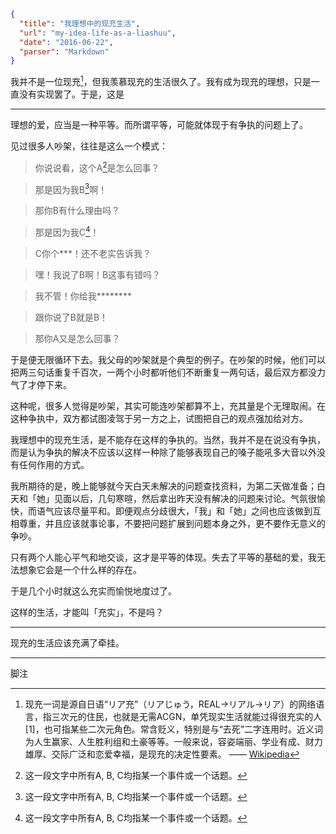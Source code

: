 ```json
{
  "title": "我理想中的现充生活",
  "url": "my-idea-life-as-a-liashuu",
  "date": "2016-06-22",
  "parser": "Markdown"
}
```

我并不是一位现充[^1]，但我羡慕现充的生活很久了。我有成为现充的理想，只是一直没有实现罢了。于是，这是

---

理想的爱，应当是一种平等。而所谓平等，可能就体现于有争执的问题上了。

见过很多人吵架，往往是这么一个模式：

> 你说说看，这个A[^2]是怎么回事？

> 那是因为我B[^2]啊！

> 那你B有什么理由吗？

> 那是因为我C[^2]！

> C你个\*\*\*！还不老实告诉我？

> 嘿！我说了B啊！B这事有错吗？

> 我不管！你给我\*\*\*\*\*\*\*\*

> 跟你说了B就是B！

> 那你A又是怎么回事？

于是便无限循环下去。我父母的吵架就是个典型的例子。在吵架的时候，他们可以把两三句话重复千百次，一两个小时都听他们不断重复一两句话，最后双方都没力气了才停下来。

这种呢，很多人觉得是吵架，其实可能连吵架都算不上，充其量是个无理取闹。在这种争执中，双方都试图凌驾于另一方之上，试图把自己的观点强加给对方。

我理想中的现充生活，是不能存在这样的争执的。当然，我并不是在说没有争执，而是认为争执的解决不应该以这样一种除了能够表现自己的嗓子能吼多大音以外没有任何作用的方式。

我所期待的是，晚上能够就今天白天未解决的问题查找资料，为第二天做准备；白天和「她」见面以后，几句寒暄，然后拿出昨天没有解决的问题来讨论。气氛很愉快，而语气应该尽量平和。即便观点分歧很大，「我」和「她」之间也应该做到互相尊重，并且应该就事论事，不要把问题扩展到问题本身之外，更不要作无意义的争吵。

只有两个人能心平气和地交谈，这才是平等的体现。失去了平等的基础的爱，我无法想象它会是一个什么样的存在。

于是几个小时就这么充实而愉悦地度过了。

这样的生活，才能叫「充实」，不是吗？

---

现充的生活应该充满了牵挂。

---

脚注

[^1]: 现充一词是源自日语“リア充”（リアじゅう，REAL→リアル→リア）的网络语言，指三次元的住民，也就是无需ACGN，单凭现实生活就能过得很充实的人[1]，也可指某些二次元角色。常含贬义，特别是与“去死”二字连用时。近义词为人生赢家、人生胜利组和土豪等等。一般来说，容姿端丽、学业有成、财力雄厚、交际广泛和恋爱幸福，是现充的决定性要素。 —— [Wikipedia](https://zh.wikipedia.org/wiki/%E7%8E%B0%E5%85%85)

[^2]: 这一段文字中所有A, B, C均指某一个事件或一个话题。